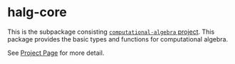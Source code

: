 # halg-core
This is the subpackage consisting [`computational-algebra` project](https://konn.github.io/computational-algebra).
This package provides the basic types and functions for computational algebra.

See [Project Page](https://konn.github.io/computational-algebra) for more detail.
